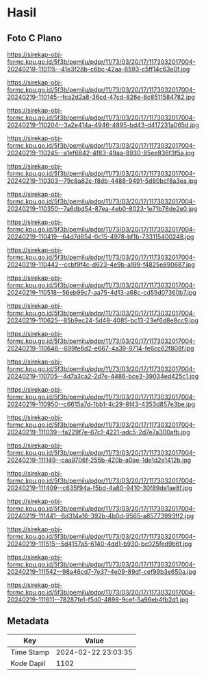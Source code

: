 # Hasil

## Foto C Plano

https://sirekap-obj-formc.kpu.go.id/5f3b/pemilu/pdpr/11/73/03/20/17/1173032017004-20240219-110115--41e3f28b-c6bc-42aa-8593-c5ff14c63e0f.jpg

https://sirekap-obj-formc.kpu.go.id/5f3b/pemilu/pdpr/11/73/03/20/17/1173032017004-20240219-110145--fca2d2a8-36cd-47cd-826e-8c8511584782.jpg

https://sirekap-obj-formc.kpu.go.id/5f3b/pemilu/pdpr/11/73/03/20/17/1173032017004-20240219-110204--3a2e414a-4946-4895-bd43-d417231a065d.jpg

https://sirekap-obj-formc.kpu.go.id/5f3b/pemilu/pdpr/11/73/03/20/17/1173032017004-20240219-110245--a1ef6842-4f83-49aa-8930-85ee836f3f5a.jpg

https://sirekap-obj-formc.kpu.go.id/5f3b/pemilu/pdpr/11/73/03/20/17/1173032017004-20240219-110303--79c8a82c-f8db-4488-9491-5d80bcf8a3ea.jpg

https://sirekap-obj-formc.kpu.go.id/5f3b/pemilu/pdpr/11/73/03/20/17/1173032017004-20240219-110350--7a6dbd54-87ea-4eb0-8023-1e71b78de2e0.jpg

https://sirekap-obj-formc.kpu.go.id/5f3b/pemilu/pdpr/11/73/03/20/17/1173032017004-20240219-110419--64d7d654-0c15-4978-bf1b-733115400248.jpg

https://sirekap-obj-formc.kpu.go.id/5f3b/pemilu/pdpr/11/73/03/20/17/1173032017004-20240219-110442--ccbf9f4c-d623-4e9b-a199-f4825e890687.jpg

https://sirekap-obj-formc.kpu.go.id/5f3b/pemilu/pdpr/11/73/03/20/17/1173032017004-20240219-110518--56eb99c7-aa75-4d13-a68c-cd55d07360b7.jpg

https://sirekap-obj-formc.kpu.go.id/5f3b/pemilu/pdpr/11/73/03/20/17/1173032017004-20240219-110625--85b9ec24-5d48-4085-bc13-23ef6d8e8cc9.jpg

https://sirekap-obj-formc.kpu.go.id/5f3b/pemilu/pdpr/11/73/03/20/17/1173032017004-20240219-110646--699fe6d2-e667-4a39-9714-fe6cc62f808f.jpg

https://sirekap-obj-formc.kpu.go.id/5f3b/pemilu/pdpr/11/73/03/20/17/1173032017004-20240219-110705--4d7a3ca2-2d7e-4486-bce3-39034ed425c1.jpg

https://sirekap-obj-formc.kpu.go.id/5f3b/pemilu/pdpr/11/73/03/20/17/1173032017004-20240219-110950--c6615a7d-1bb1-4c29-8f43-4353d857e3be.jpg

https://sirekap-obj-formc.kpu.go.id/5f3b/pemilu/pdpr/11/73/03/20/17/1173032017004-20240219-111039--fa229f7e-67c1-4221-adc5-2d7e7a300afb.jpg

https://sirekap-obj-formc.kpu.go.id/5f3b/pemilu/pdpr/11/73/03/20/17/1173032017004-20240219-111149--caa9706f-255b-420b-a0ae-1de1d2e1412b.jpg

https://sirekap-obj-formc.kpu.go.id/5f3b/pemilu/pdpr/11/73/03/20/17/1173032017004-20240219-111409--c635f94a-f5bd-4a80-9410-30f89de1ae8f.jpg

https://sirekap-obj-formc.kpu.go.id/5f3b/pemilu/pdpr/11/73/03/20/17/1173032017004-20240219-111441--6d314a16-392b-4b0d-9565-a85773993ff2.jpg

https://sirekap-obj-formc.kpu.go.id/5f3b/pemilu/pdpr/11/73/03/20/17/1173032017004-20240219-111515--5d4157a5-6140-4dd1-b930-bc025fed9b6f.jpg

https://sirekap-obj-formc.kpu.go.id/5f3b/pemilu/pdpr/11/73/03/20/17/1173032017004-20240219-111542--98a46cd7-7e37-4e09-89df-cef99b3e650a.jpg

https://sirekap-obj-formc.kpu.go.id/5f3b/pemilu/pdpr/11/73/03/20/17/1173032017004-20240219-111611--78287fe1-f5d0-4898-9cef-5a96eb4fb2d1.jpg


## Metadata

| Key        | Value               |
| ---------- | ------------------- |
| Time Stamp | 2024-02-22 23:03:35 |
| Kode Dapil | 1102                |



